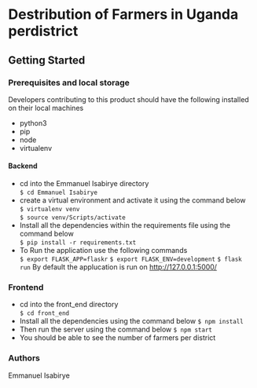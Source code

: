 # Destribution of Farmers in Uganda perdistrict

## Getting Started
### Prerequisites and local storage
Developers contributing to this product should have the following installed on their local machines
- python3
- pip 
- node
- virtualenv

#### Backend
- cd into the Emmanuel Isabirye directory <br/>
`$ cd Emmanuel Isabirye`
- create a virtual environment and activate it using the command below <br/>
`$ virtualenv venv ` <br/>
`$ source venv/Scripts/activate`
- Install all the dependencies within the requirements file using the command below <br />
`$ pip install -r requirements.txt`
- To Run the application use the following commands <br />
`$ export FLASK_APP=flaskr`
`$ export FLASK_ENV=development`
`$ flask run`
By default the applucation is run on http://127.0.0.1:5000/

### Frontend
- cd into the front_end directory <br />
`$ cd front_end`
- Install all the dependencies using the command below
`$ npm install`
- Then run the server using the command below
`$ npm start`
- You should be able to see the number of farmers per district

### Authors
Emmanuel Isabirye



